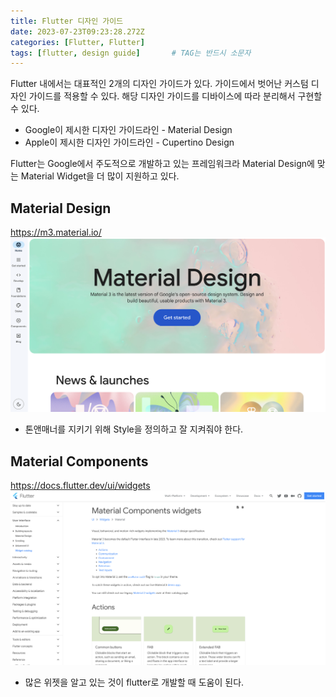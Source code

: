 ```yaml
---
title: Flutter 디자인 가이드
date: 2023-07-23T09:23:28.272Z
categories: [Flutter, Flutter]
tags: [flutter, design guide]		# TAG는 반드시 소문자
---
```


Flutter 내에서는 대표적인 2개의 디자인 가이드가 있다. 가이드에서 벗어난 커스텀 디자인 가이드를 적용할 수 있다. 해당 디자인 가이드를 디바이스에 따라 분리해서 구현할 수 있다.
* Google이 제시한 디자인 가이드라인 - Material Design
* Apple이 제시한 디자인 가이드라인 - Cupertino Design  

Flutter는 Google에서 주도적으로 개발하고 있는 프레임워크라 Material Design에 맞는 Material Widget을 더 많이 지원하고 있다.

## Material Design
https://m3.material.io/
![Alt text](img/image-2.png)
* 톤앤매너를 지키기 위해 Style을 정의하고 잘 지켜줘야 한다.

## Material Components
https://docs.flutter.dev/ui/widgets
![Alt text](img/image-1.png)
* 많은 위젯을 알고 있는 것이 flutter로 개발할 때 도움이 된다.